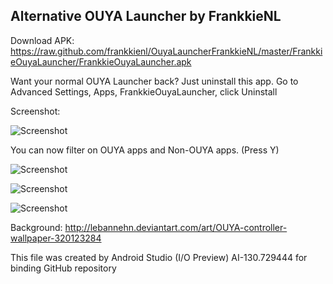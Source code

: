 Alternative OUYA Launcher by FrankkieNL
---------------------------------------

Download APK: https://raw.github.com/frankkienl/OuyaLauncherFrankkieNL/master/FrankkieOuyaLauncher/FrankkieOuyaLauncher.apk

Want your normal OUYA Launcher back? Just uninstall this app.
Go to Advanced Settings, Apps, FrankkieOuyaLauncher, click Uninstall

Screenshot:

![Screenshot](https://raw.github.com/frankkienl/OuyaLauncherFrankkieNL/master/screenshots/ouya_launcher7.jpg "Screenshot")

You can now filter on OUYA apps and Non-OUYA apps. (Press Y)

![Screenshot](https://raw.github.com/frankkienl/OuyaLauncherFrankkieNL/master/screenshots/ouya_launcher5.png "Screenshot")

![Screenshot](https://raw.github.com/frankkienl/OuyaLauncherFrankkieNL/master/screenshots/ouya_launcher6.png "Screenshot")

![Screenshot](https://raw.github.com/frankkienl/OuyaLauncherFrankkieNL/master/screenshots/ouya_launcher4.png "Screenshot")


Background:
http://lebannehn.deviantart.com/art/OUYA-controller-wallpaper-320123284

This file was created by Android Studio (I/O Preview) AI-130.729444 for binding GitHub repository
